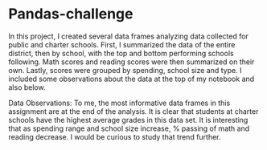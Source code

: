 # Pandas-challenge
In this project, I created several data frames analyzing data collected for public and charter schools. First, I summarized the data of the entire district, then by school, with the top and bottom performing schools following. Math scores and reading scores were then summarized on their own. Lastly, scores were grouped by spending, school size and type. I included some observations about the data at the top of my notebook and also below. 

Data Observations: 
To me, the most informative data frames in this assignment are at the end of the analysis. It is clear that students at charter schools have the highest average grades in this data set. It is interesting that as spending range and school size increase, % passing of math and reading decrease. I would be curious to study that trend further.
